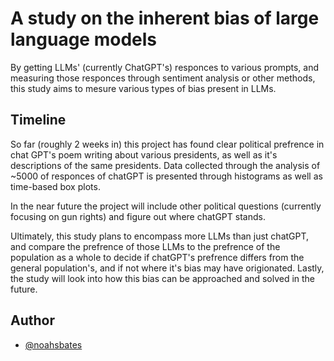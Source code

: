 # A study on the inherent bias of large language models

By getting LLMs' (currently ChatGPT's) responces to various prompts, and measuring those responces through sentiment analysis or other methods, this study aims to mesure various types of bias present in LLMs.


## Timeline

So far (roughly 2 weeks in) this project has found clear political prefrence in chat GPT's poem writing about various presidents, as well as it's descriptions of the same presidents. Data collected through the analysis of ~5000 of responces of chatGPT is presented through histograms as well as time-based box plots.

In the near future the project will include other political questions (currently focusing on gun rights) and figure out where chatGPT stands. 

Ultimately, this study plans to encompass more LLMs than just chatGPT, and compare the prefrence of those LLMs to the prefrence of the population as a whole to decide if chatGPT's prefrence differs from the general population's, and if not where it's bias may have origionated. Lastly, the study will look into how this bias can be approached and solved in the future.


## Author

- [@noahsbates](https://www.github.com/noahsbates)